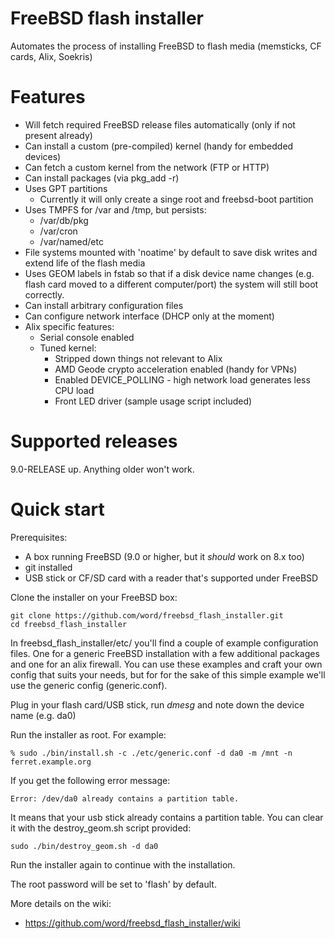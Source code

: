 FreeBSD flash installer
=======================

Automates the process of installing FreeBSD to flash media (memsticks, CF cards, Alix, Soekris)

Features
========

 * Will fetch required FreeBSD release files automatically (only if not present already)
 * Can install a custom (pre-compiled) kernel (handy for embedded devices)
 * Can fetch a custom kernel from the network (FTP or HTTP)
 * Can install packages (via pkg_add -r)
 * Uses GPT partitions
   * Currently it will only create a singe root and freebsd-boot partition
 * Uses TMPFS for /var and /tmp, but persists:
   * /var/db/pkg
   * /var/cron
   * /var/named/etc
 * File systems mounted with 'noatime' by default to save disk writes and extend 
   life of the flash media
 * Uses GEOM labels in fstab so that if a disk device name changes (e.g. flash
   card moved to a different computer/port) the system will still boot
   correctly.
 * Can install arbitrary configuration files
 * Can configure network interface (DHCP only at the moment)
 * Alix specific features:
   * Serial console enabled
   * Tuned kernel:
     * Stripped down things not relevant to Alix
     * AMD Geode crypto acceleration enabled (handy for VPNs)
     * Enabled DEVICE_POLLING - high network load generates less CPU load
     * Front LED driver (sample usage script included)

Supported releases
==================

9.0-RELEASE up.  Anything older won't work.


Quick start
===========

Prerequisites:

 * A box running FreeBSD (9.0 or higher, but it _should_ work on 8.x too)
 * git installed
 * USB stick or CF/SD card with a reader that's supported under FreeBSD

Clone the installer on your FreeBSD box:

```
git clone https://github.com/word/freebsd_flash_installer.git
cd freebsd_flash_installer
```

In freebsd_flash_installer/etc/ you'll find a couple of example configuration
files.  One for a generic FreeBSD installation with a few additional packages
and one for an alix firewall.  You can use these examples and craft your own
config that suits your needs, but for for the sake of this simple example we'll
use the generic config (generic.conf).

Plug in your flash card/USB stick, run _dmesg_ and note down the device name
(e.g. da0)

Run the installer as root.  For example:

```
% sudo ./bin/install.sh -c ./etc/generic.conf -d da0 -m /mnt -n ferret.example.org
```

If you get the following error message:

```
Error: /dev/da0 already contains a partition table.
```

It means that your usb stick already contains a partition table.  You can clear
it with the destroy_geom.sh script provided:

```
sudo ./bin/destroy_geom.sh -d da0 
```

Run the installer again to continue with the installation.

The root password will be set to 'flash' by default. 

More details on the wiki:
 * https://github.com/word/freebsd_flash_installer/wiki
